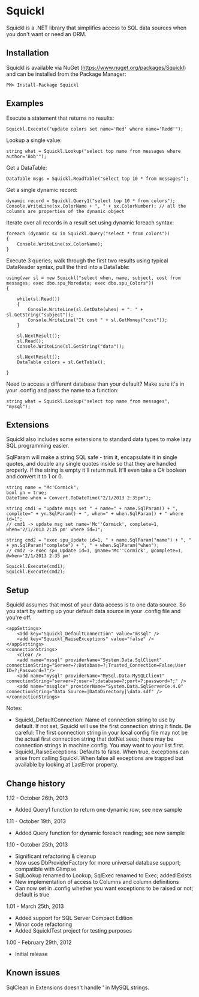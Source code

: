 Squickl 
=============================================================
Squickl is a .NET library that simplifies access to SQL data sources 
when you don't want or need an ORM. 


Installation
-------------------------------------------------------------
Squickl is available via NuGet (https://www.nuget.org/packages/Squickl) and can be installed from the Package Manager:

	PM> Install-Package Squickl


Examples
-------------------------------------------------------------
Execute a statement that returns no results:

	Squickl.Execute("update colors set name='Red' where name='Redd'");

Lookup a single value:

	string what = Squickl.Lookup("select top name from messages where author='Bob'");

Get a DataTable:

	DataTable msgs = Squickl.ReadTable("select top 10 * from messages");

Get a single dynamic record:

	dynamic record = Squickl.Query1("select top 10 * from colors");
	Console.WriteLine(sx.ColorName + ", " + sx.ColorNumber); // all the columns are properties of the dynamic object

Iterate over all records in a result set using dynamic foreach syntax:

	foreach (dynamic sx in Squickl.Query("select * from colors")) 
	{
		Console.WriteLine(sx.ColorName);
	}

Execute 3 queries; walk through the first two results using typical DataReader syntax, pull the third into a DataTable:

	using(var sl = new Squickl("select when, name, subject, cost from messages; exec dbo.spu_Moredata; exec dbo.spu_Colors"))
	{
	
		while(sl.Read())
		{
			Console.WriteLine(sl.GetDate(when) + ": " + sl.GetString("subject"));
			Console.WriteLine("It cost " + sl.GetMoney("cost"));
		}
		
		sl.NextResult();
		sl.Read();
		Console.WriteLine(sl.GetString("data"));
		
		sl.NextResult();
		DataTable colors = sl.GetTable();
		
	}

Need to access a different database than your default? Make sure it's in your .config and pass the name to a function:

	string what = Squickl.Lookup("select top name from messages", "mysql");


Extensions
-------------------------------------------------------------
Squickl also includes some extensions to standard data types to make lazy SQL programming easier.

SqlParam will make a string SQL safe - trim it, encapsulate it in single quotes, and double any single quotes inside so that they are handled properly. 
If the string is empty it'll return null. It'll even take a C# boolean and convert it to 1 or 0.

	string name = "Mc'Cormick";                   
	bool yn = true; 
	DateTime when = Convert.ToDateTime("2/1/2013 2:35pm"); 
	
	string cmd1 = "update msgs set " + name=" + name.SqlParam() + ", complete=" + yn.SqlParam() + ", when=" + when.SqlParam() + " where id=1";
	// cmd1 -> update msg set name='Mc''Cormick', complete=1, when='2/1/2013 2:35 pm' where id=1";
	
	string cmd2 = "exec spu_Update id=1, " + name.SqlParam("name") + ", " + yn.SqlParam("complete") + ", " + when.SqlParam("when");
	// cmd2 -> exec spu_Update id=1, @name='Mc''Cormick', @complete=1, @when='2/1/2013 2:35 pm'
	
	Squickl.Execute(cmd1);
	Squickl.Execute(cmd2);


Setup
-------------------------------------------------------------
Squickl assumes that most of your data access is to one data source. So you start by setting up your default data source in your .config file and you're off.

	<appSettings>
		<add key="Squickl_DefaultConnection" value="mssql" />
		<add key="Squickl_RaiseExceptions" value="false" />
	</appSettings>
	<connectionStrings>
		<clear />
		<add name="mssql" providerName="System.Data.SqlClient" connectionString="Server=?;Database=?;Trusted_Connection=False;User ID=?;Password=?"/>
		<add name="mysql" providerName="MySql.Data.MySQLClient" connectionString="server=?;user=?;database=?;port=?;password=?;" />
	    <add name="mssqlce" providerName="System.Data.SqlServerCe.4.0" connectionString="Data Source=|DataDirectory|\data.sdf" />
	</connectionStrings>

Notes:

- Squickl_DefaultConnection: Name of connection string to use by default. If not set, Squickl will use the first connection string it finds.
Be careful: The first connection string in your local config file may not be the actual first connection string that dotNet sees; 
there may be connection strings in machine.config. You may want to <clear /> your list first.
- Squickl_RaiseExceptions: Defaults to false. When true, exceptions can arise from calling Squickl. 
When false all exceptions are trapped but available by looking at LastError property.



Change history
-------------------------------------------------------------

1.12 - October 26th, 2013
- Added Query1 function to return one dynamic row; see new sample

1.11 - October 19th, 2013
- Added Query function for dynamic foreach reading; see new sample

1.10 - October 25th, 2013
- Significant refactoring & cleanup
- Now uses DbProviderFactory for more universal database support; compatible with Glimpse
- SqlLookup renamed to Lookup; SqlExec renamed to Exec; added Exists
- New implementation of access to Columns and column definitions
- Can now set in .config whether you want exceptions to be raised or not; default is true

1.01 - March 25th, 2013
- Added support for SQL Server Compact Edition
- Minor code refactoring
- Added SquicklTest project for testing purposes

1.00 - February 29th, 2012
- Initial release



Known issues
-------------------------------------------------------------
SqlClean in Extensions doesn't handle \' in MySQL strings.


